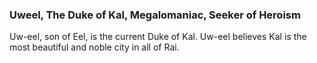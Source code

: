 
### Uweel, The Duke of Kal, Megalomaniac, Seeker of Heroism

Uw-eel, son of Eel, is the current Duke of Kal. Uw-eel believes Kal is the most
beautiful and noble city in all of Rai.
